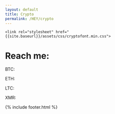 ```yaml
---
layout: default
title: Crypto
permalink: /HEY/crypto
---
```

<head>
    
    <link rel="stylesheet" href="{{site.baseurl}}/assets/css/cryptofont.min.css">

</head>

# Reach me:

<i class="cf cf-btc"></i> BTC:

<i class="cf cf-eth"></i> ETH:

<i class="cf cf-ltc"></i> LTC:

<i class="cf cf-xmr"></i> XMR:

{% include footer.html %}
